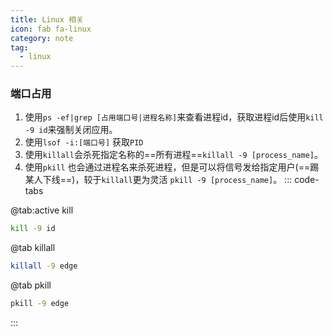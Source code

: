 ```yaml
---
title: Linux 相关
icon: fab fa-linux
category: note
tag:
  - linux
---
```


### 端口占用
1. 使用`ps -ef|grep [占用端口号|进程名称]`来查看进程id，获取进程id后使用`kill -9 id`来强制关闭应用。
2. 使用`lsof -i:[端口号]` 获取`PID`
3. 使用`killall`会杀死指定名称的==所有进程==`killall -9 [process_name]`。
4. 使用`pkill` 也会通过进程名来杀死进程，但是可以将信号发给指定用户(==踢某人下线==)，较于`killall`更为灵活 `pkill -9 [process_name]`。
::: code-tabs

@tab:active kill
```bash
kill -9 id
```
@tab killall
```bash
killall -9 edge
```
@tab pkill
```bash
pkill -9 edge
```
:::

